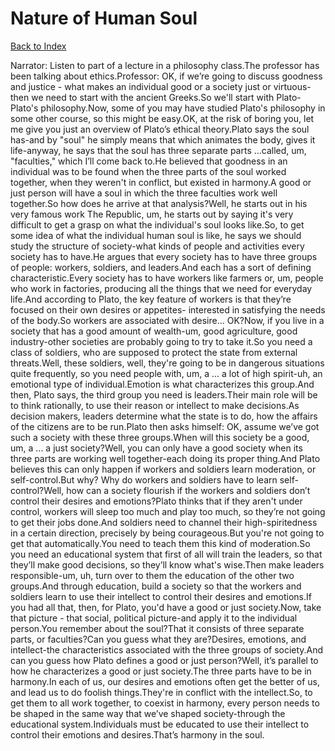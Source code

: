 # Nature of Human Soul
[Back to Index](https://github.com/windows10010/tpoExtractor/blog/master/README.md)

Narrator: Listen to part of a lecture in a philosophy class.The professor has been talking about ethics.Professor: OK, if we’re going to discuss goodness and justice - what makes an individual good or a society just or virtuous-then we need to start with the ancient Greeks.So we'll start with Plato-Plato's philosophy.Now, some of you may have studied Plato's philosophy in some other course, so this might be easy.OK, at the risk of boring you, let me give you just an overview of Plato’s ethical theory.Plato says the soul has-and by "soul" he simply means that which animates the body, gives it life-anyway, he says that the soul has three separate parts …called, um, "faculties," which I’ll come back to.He believed that goodness in an individual was to be found when the three parts of the soul worked together, when they weren't in conflict, but existed in harmony.A good or just person will have a soul in which the three faculties work well together.So how does he arrive at that analysis?Well, he starts out in his very famous work The Republic, um, he starts out by saying it's very difficult to get a grasp on what the individual's soul looks like.So, to get some idea of what the individual human soul is like, he says we should study the structure of society-what kinds of people and activities every society has to have.He argues that every society has to have three groups of people: workers, soldiers, and leaders.And each has a sort of defining characteristic.Every society has to have workers like farmers or, um, people who work in factories, producing all the things that we need for everyday life.And according to Plato, the key feature of workers is that they’re focused on their own desires or appetites- interested in satisfying the needs of the body.So workers are associated with desire... OK?Now, if you live in a society that has a good amount of wealth-um, good agriculture, good industry-other societies are probably going to try to take it.So you need a class of soldiers, who are supposed to protect the state from external threats.Well, these soldiers, well, they're going to be in dangerous situations quite frequently, so you need people with, um, a ... a lot of high spirit-uh, an emotional type of individual.Emotion is what characterizes this group.And then, Plato says, the third group you need is leaders.Their main role will be to think rationally, to use their reason or intellect to make decisions.As decision makers, leaders determine what the state is to do, how the affairs of the citizens are to be run.Plato then asks himself: OK, assume we’ve got such a society with these three groups.When will this society be a good, um, a ... a just society?Well, you can only have a good society when its three parts are working well together-each doing its proper thing.And Plato believes this can only happen if workers and soldiers learn moderation, or self-control.But why? Why do workers and soldiers have to learn self-control?Well, how can a society flourish if the workers and soldiers don’t control their desires and emotions?Plato thinks that if they aren't under control, workers will sleep too much and play too much, so they’re not going to get their jobs done.And soldiers need to channel their high-spiritedness in a certain direction, precisely by being courageous.But you're not going to get that automatically.You need to teach them this kind of moderation.So you need an educational system that first of all will train the leaders, so that they’ll make good decisions, so they’ll know what's wise.Then make leaders responsible-um, uh, turn over to them the education of the other two groups.And through education, build a society so that the workers and soldiers learn to use their intellect to control their desires and emotions.If you had all that, then, for Plato, you'd have a good or just society.Now, take that picture - that social, political picture-and apply it to the individual person.You remember about the soul?That it consists of three separate parts, or faculties?Can you guess what they are?Desires, emotions, and intellect-the characteristics associated with the three groups of society.And can you guess how Plato defines a good or just person?Well, it’s parallel to how he characterizes a good or just society.The three parts have to be in harmony.In each of us, our desires and emotions often get the better of us, and lead us to do foolish things.They're in conflict with the intellect.So, to get them to all work together, to coexist in harmony, every person needs to be shaped in the same way that we’ve shaped society-through the educational system.Individuals must be educated to use their intellect to control their emotions and desires.That’s harmony in the soul.